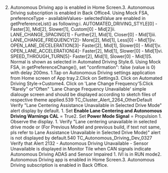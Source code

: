 2. Autonomous Driving app is enabled in Home Screen.3. Autonomous Driving subscription is enabled in Back Office4. Using Mock FSA, preferenceType - availableValues- selectedValue are enabled in getPreferenceList() as following:i. AUTOMATED_DRIVING_STYLE[0] - Faster[3], Mid[2], Slower[1], Custom[0] - Mid[2]ii. LANE_CHANGE_SPACING[1] - Further[2], Mid[1], Closer[0] - Mid[1]iii. LANE_CHANGE_FREQUENCY[2]- More[2], Mid[1], Less[0] - Mid[1]iv. OPEN_LANE_DECELERATION[3]- Faster[2], Mid[1], Slower[0] - Mid[1]v. OPEN_LANE_ACCELERATION[4]- Faster[2], Mid[1], Slower[0] - Mid[1]vi. SPEED_THROUGH_TURN[5]- Faster[2], Mid[1], Slower[0] - Mid[1]5. Normal is shown as selected in Automated Driving Style.6. Using Mock FSA, in getPreferenceChange(), set "confirmation": false (value is 0) with delay 200ms. 1.Tap on Autonomous Driving settings application from Home screen of App tray.2.Click on Settings3. Click on Automated Driving Style->Custome4. Click on 'Lane Change Frequency'5.Click "Rarely" or"Often" 'Lane Change Frequency Unavailable' simple dialouge screen and should be displayed according to sketch files of respective theme applied.539 TC_Cluster_Alert_2264_OtherDefault Verify "Lane Centering Assistance Unavailable in Selected Drive Mode" alert display by default. 1. Set **Enable Lane Centering and Autonomous Driving Warnings CAL** = True2. Set **Power Mode Signal** = Propulsion 1. Observe the display. 1. Verify "Lane centering unavailable in selected drive mode or (For Previous Model and previous build, if text not same, pls refer to Lane Assistance Unavailable in Selected Drive Mode)" alert is not displayed by default.540 TC_Autonomous_Driving_Dev_0327 Verify that Alert 2132 - Autonomous Driving Unavailable - Sensor Unavailable is displayed in Monitor Tile when CAN signals indicate Autonomous Driving ADAS and Sensor Impaired 1. IVI is in RUN mode2. Autonomous Driving app is enabled in Home Screen.3. Autonomous Driving subscription is enabled in Back Office.